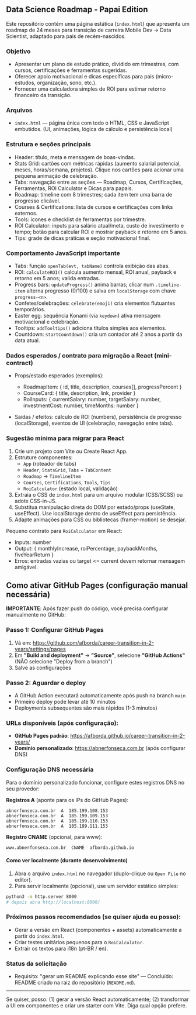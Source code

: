 ## Data Science Roadmap - Papai Edition

Este repositório contém uma página estática (`index.html`) que apresenta um roadmap de 24 meses para transição de carreira Mobile Dev → Data Scientist, adaptado para pais de recém-nascidos.

### Objetivo

- Apresentar um plano de estudo prático, dividido em trimestres, com cursos, certificações e ferramentas sugeridas.
- Oferecer apoio motivacional e dicas específicas para pais (micro-estudos, organização, sono, etc.).
- Fornecer uma calculadora simples de ROI para estimar retorno financeiro da transição.

### Arquivos

- `index.html` — página única com todo o HTML, CSS e JavaScript embutidos. (UI, animações, lógica de cálculo e persistência local)

### Estrutura e seções principais

- Header: título, meta e mensagem de boas-vindas.
- Stats Grid: cartões com métricas rápidas (aumento salarial potencial, meses, horas/semana, projetos). Clique nos cartões para acionar uma pequena animação de celebração.
- Tabs: navegação entre as seções — Roadmap, Cursos, Certificações, Ferramentas, ROI Calculator e Dicas para papais.
- Roadmap: timeline com 8 trimestres; cada item tem uma barra de progresso clicável.
- Courses & Certifications: lista de cursos e certificações com links externos.
- Tools: ícones e checklist de ferramentas por trimestre.
- ROI Calculator: inputs para salário atual/meta, custo de investimento e tempo; botão para calcular ROI e mostrar payback e retorno em 5 anos.
- Tips: grade de dicas práticas e seção motivacional final.

### Comportamento JavaScript importante

- Tabs: função `openTab(evt, tabName)` controla exibição das abas.
- ROI: `calculateROI()` calcula aumento mensal, ROI anual, payback e retorno em 5 anos; valida entradas.
- Progress bars: `updateProgress()` anima barras; clicar num `.timeline-item` alterna progresso (0/100) e salva em `localStorage` com chave `progress-<n>`.
- Confetes/celebrações: `celebrate(emoji)` cria elementos flutuantes temporários.
- Easter egg: sequência Konami (via `keydown`) ativa mensagem motivacional e celebração.
- Tooltips: `addTooltips()` adiciona títulos simples aos elementos.
- Countdown: `startCountdown()` cria um contador até 2 anos a partir da data atual.

### Dados esperados / contrato para migração a React (mini-contract)

- Props/estado esperados (exemplos):
  - RoadmapItem: { id, title, description, courses[], progressPercent }
  - CourseCard: { title, description, link, provider }
  - RoiInputs: { currentSalary: number, targetSalary: number, investmentCost: number, timeMonths: number }

- Saídas / efeitos: cálculo de ROI (numbers), persistência de progresso (localStorage), eventos de UI (celebração, navegação entre tabs).

### Sugestão mínima para migrar para React

1. Crie um projeto com Vite ou Create React App.
2. Estruture componentes:
   - `App` (roteador de tabs)
   - `Header`, `StatsGrid`, `Tabs` + `TabContent`
   - `Roadmap` → `TimelineItem`
   - `Courses`, `Certifications`, `Tools`, `Tips`
   - `RoiCalculator` (estado local, validação)
3. Extraia o CSS de `index.html` para um arquivo modular (CSS/SCSS) ou adote CSS-in-JS.
4. Substitua manipulação direta do DOM por estado/props (useState, useEffect). Use localStorage dentro de useEffect para persistência.
5. Adapte animações para CSS ou bibliotecas (framer-motion) se desejar.

Pequeno contrato para `RoiCalculator` em React:
- Inputs: number
- Output: { monthlyIncrease, roiPercentage, paybackMonths, fiveYearReturn }
- Erros: entradas vazias ou target <= current devem retornar mensagem amigável.

## Como ativar GitHub Pages (configuração manual necessária)

**IMPORTANTE**: Após fazer push do código, você precisa configurar manualmente no GitHub:

### Passo 1: Configurar GitHub Pages
1. Vá em: https://github.com/afborda/career-transition-in-2-years/settings/pages
2. Em **"Build and deployment"** → **"Source"**, selecione **"GitHub Actions"** 
   (NÃO selecione "Deploy from a branch")
3. Salve as configurações

### Passo 2: Aguardar o deploy
- A GitHub Action executará automaticamente após push na branch `main`
- Primeiro deploy pode levar até 10 minutos
- Deployments subsequentes são mais rápidos (1-3 minutos)

### URLs disponíveis (após configuração):
- **GitHub Pages padrão**: https://afborda.github.io/career-transition-in-2-years/
- **Domínio personalizado**: https://abnerfonseca.com.br (após configurar DNS)

### Configuração DNS necessária
Para o domínio personalizado funcionar, configure estes registros DNS no seu provedor:

**Registros A** (aponte para os IPs do GitHub Pages):
```
abnerfonseca.com.br  A  185.199.108.153
abnerfonseca.com.br  A  185.199.109.153  
abnerfonseca.com.br  A  185.199.110.153
abnerfonseca.com.br  A  185.199.111.153
```

**Registro CNAME** (opcional, para www):
```
www.abnerfonseca.com.br  CNAME  afborda.github.io
```

#### Como ver localmente (durante desenvolvimento)

1. Abra o arquivo `index.html` no navegador (duplo-clique ou `Open File` no editor).
2. Para servir localmente (opcional), use um servidor estático simples:

```bash
python3 -m http.server 8000
# depois abra http://localhost:8000/
```

### Próximos passos recomendados (se quiser ajuda eu posso):

- Gerar a versão em React (componentes + assets) automaticamente a partir do `index.html`.
- Criar testes unitários pequenos para o `RoiCalculator`.
- Extrair os textos para i18n (pt-BR / en).

### Status da solicitação

- Requisito: "gerar um README explicando esse site" — Concluído: README criado na raiz do repositório (`README.md`).

---

Se quiser, posso: (1) gerar a versão React automaticamente; (2) transformar a UI em componentes e criar um starter com Vite. Diga qual opção prefere.
